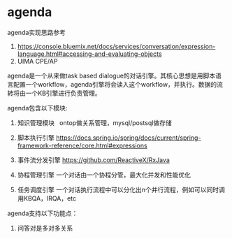 # agenda
agenda实现思路参考
1. https://console.bluemix.net/docs/services/conversation/expression-language.html#accessing-and-evaluating-objects
2. UIMA CPE/AP

agenda是一个从来做task based dialogue的对话引擎。其核心思想是用脚本语言配置一个workflow，agenda引擎将会读入这个workflow，并执行。数据的流转将由一个KB引擎进行负责管理。

agenda包含以下模块:
1. 知识管理模块
   ontop做关系管理，mysql/postsql做存储

2. 脚本执行引擎
https://docs.spring.io/spring/docs/current/spring-framework-reference/core.html#expressions

3. 事件流分发引擎
https://github.com/ReactiveX/RxJava

4. 协程管理引擎
一个对话由一个协程分管，最大化并发和性能优化

5. 任务调度引擎
一个对话执行流程中可以分化出n个并行流程，例如可以同时调用KBQA，IRQA，etc

agenda支持以下功能点：
1. 问答对是多对多关系

